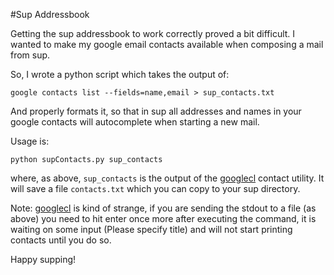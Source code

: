 #Sup Addressbook

Getting the sup addressbook to work correctly proved a bit difficult.
I wanted to make my google email contacts available when composing a
mail from sup.

So, I wrote a python script which takes the output of:
    
    google contacts list --fields=name,email > sup_contacts.txt

And properly formats it, so that in sup all addresses and names in
your google contacts will autocomplete when starting a new mail.

Usage is:

    python supContacts.py sup_contacts

where, as above, `sup_contacts` is the output of the [googlecl](https://code.google.com/p/googlecl/) contact
utility. It will save a file `contacts.txt` which you can copy to your
sup directory.

Note: [googlecl](https://code.google.com/p/googlecl/) is kind of strange, 
if you are sending the stdout 
to a file (as above) you need to hit enter once more after executing
the command, it is waiting on some input (Please specify title) and
will not start printing contacts until you do so.

Happy supping!
